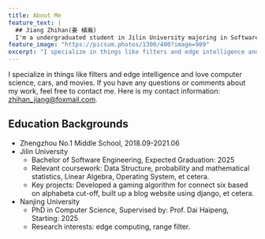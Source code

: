 ```yaml
---
title: About Me
feature_text: |
  ## Jiang Zhihan(姜 植瀚)
  I'm a undergraduated student in Jilin University majoring in Software Engineering, and will start my PhD life in Nanjing University.
feature_image: "https://picsum.photos/1300/400?image=989"
excerpt: "I specialize in things like filters and edge intelligence and love computer science, cars, and movies. If you have any questions or comments about my work, feel free to contact me. Here is my contact information: zhihan_jiang@foxmail.com."
---
```


I specialize in things like filters and edge intelligence and love computer science, cars, and movies. If you have any questions or comments about my work, feel free to contact me. Here is my contact information: zhihan_jiang@foxmail.com.

## Education Backgrounds

- Zhengzhou No.1 Middle School, 2018.09-2021.06
- Jilin University
  - Bachelor of Software Engineering, Expected Graduation: 2025
  - Relevant coursework: Data Structure, probability and mathematical statistics, Linear Algebra, Operating System, et cetera.
  - Key projects: Developed a gaming algorithm for connect six based on alphabeta cut-off, built up a blog website using django, et cetera.
- Nanjing University
  - PhD in Computer Science, Supervised by: Prof. Dai Haipeng, Starting: 2025
  - Research interests: edge computing, range filter.

